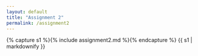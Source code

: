 ```yaml
---
layout: default
title: "Assignment 2"
permalink: /assignment2
---
```


{% capture s1 %}{% include assignment2.md %}{% endcapture %}
{{ s1 | markdownify }}